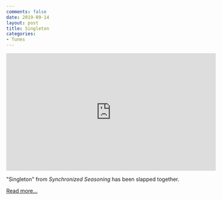 ```yaml
---
comments: false
date: 2019-09-14
layout: post
title: Singleton
categories:
- Tunes
---
```


<iframe width="560" height="315" src="https://www.youtube.com/embed/NIpiLIY1mV0" frameborder="0" allow="accelerometer; autoplay; encrypted-media; gyroscope; picture-in-picture" allowfullscreen></iframe>

"Singleton" from _Synchronized Seasoning_ has been slapped together.

[Read more...](/music/synchronized-seasoning/singleton)

